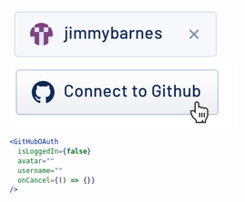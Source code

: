 <div class="examples">
  <div class="example">
    <a href="public/images/components/GitHubOAuth/1.png">
      <img src="public/images/components/GitHubOAuth/1.png" alt="GitHubOAuth 1" />
    </a>
  </div>
  <div class="example">
    <a href="public/images/components/GitHubOAuth/2.png">
      <img src="public/images/components/GitHubOAuth/2.png" alt="GitHubOAuth 2" />
    </a>
  </div>
</div>

```jsx
<GitHubOAuth
  isLoggedIn={false}
  avatar=""
  username=""
  onCancel={() => {}}
/>
```

